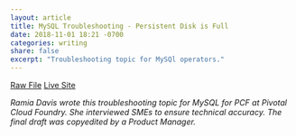 ```yaml
---
layout: article
title: MySQL Troubleshooting - Persistent Disk is Full
date: 2018-11-01 18:21 -0700
categories: writing
share: false
excerpt: "Troubleshooting topic for MySQl operators."
---
```

<a href="/downloads/troubleshoot.html.md.erb" class="btn" download="Full Persistent Disk">Raw File</a>  <a href="https://docs.pivotal.io/p-mysql/2-4/troubleshoot.html#persistent-disk" class="btn">Live Site</a>

_Ramia Davis wrote this troubleshooting topic for MySQL for PCF at Pivotal Cloud Foundry. She interviewed SMEs to ensure technical accuracy. The final draft was copyedited by a Product Manager._
